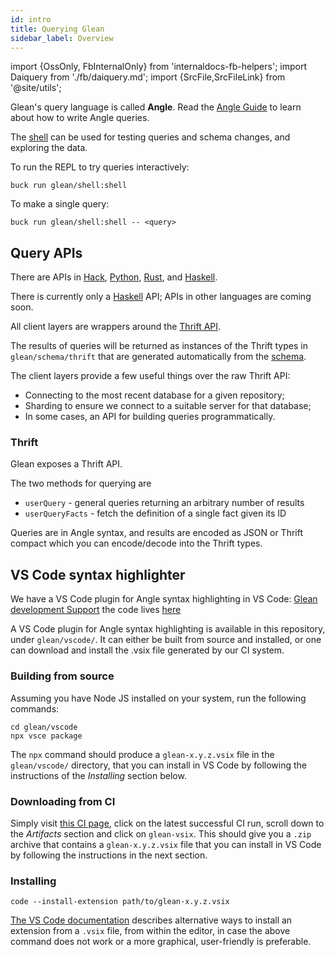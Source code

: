 ```yaml
---
id: intro
title: Querying Glean
sidebar_label: Overview
---
```


import {OssOnly, FbInternalOnly} from 'internaldocs-fb-helpers';
import Daiquery from './fb/daiquery.md';
import {SrcFile,SrcFileLink} from '@site/utils';

Glean's query language is called **Angle**.  Read the [Angle
Guide](../angle/guide) to learn about how to write Angle queries.

The [shell](../shell) can be used for testing queries and schema
changes, and exploring the data.

<FbInternalOnly>

To run the REPL to try queries interactively:

```lang=shell
buck run glean/shell:shell
```

To make a single query:

```lang=shell
buck run glean/shell:shell -- <query>
```

</FbInternalOnly>

<Daiquery />

## Query APIs

<FbInternalOnly>

There are APIs in [Hack](api/fb/hack.md), [Python](api/fb/python.md),
[Rust](api/fb/rust.md), and [Haskell](api/haskell.md).

</FbInternalOnly>

<OssOnly>

There is currently only a [Haskell](api/haskell.md) API; APIs in other
languages are coming soon.

</OssOnly>

All client layers are wrappers around the [Thrift API](#thrift).

The results of queries will be returned as instances of the Thrift
types in `glean/schema/thrift` that are generated automatically from
the [schema](../schema/basic.md).

The client layers provide a few useful things over the raw Thrift API:
* Connecting to the most recent database for a given repository;
* Sharding to ensure we connect to a suitable server for that database;
* In some cases, an API for building queries programmatically.

### Thrift

Glean exposes a <SrcFileLink file="glean/if/glean.thrift">Thrift
API</SrcFileLink>.

The two methods for querying are

* `userQuery` - general queries returning an arbitrary number of results
* `userQueryFacts` - fetch the definition of a single fact given its ID

Queries are in Angle syntax, and results are encoded as JSON or Thrift
compact which you can encode/decode into the Thrift types.


## VS Code syntax highlighter

<FbInternalOnly>

We have a VS Code plugin for Angle syntax highlighting in VS Code: [Glean development Support](https://www.internalfb.com/fb-vscode/marketplace/extension/nuclide.fb-glean/overview?leftNavTab=manage) the code lives [here](https://www.internalfb.com/code/fbsource/[master]/xplat/vscode/vscode-extensions/fb-glean/)

</FbInternalOnly>

<OssOnly>

A VS Code plugin for Angle syntax highlighting is available in this repository, under
`glean/vscode/`. It can either be built from source and installed, or one can download and
install the .vsix file generated by our CI system.

### Building from source

Assuming you have Node JS installed on your system, run the following commands:

```lang=shell
cd glean/vscode
npx vsce package
```

The `npx` command should produce a `glean-x.y.z.vsix` file in the `glean/vscode/` directory,
that you can install in VS Code by following the instructions of the *Installing* section below.

### Downloading from CI

Simply visit [this CI page](https://github.com/facebookincubator/Glean/actions/workflows/ci.yml),
click on the latest successful CI run, scroll down to the *Artifacts* section and click on
`glean-vsix`. This should give you a `.zip` archive that contains a `glean-x.y.z.vsix` file
that you can install in VS Code by following the instructions in the next section.

### Installing

```lang=shell
code --install-extension path/to/glean-x.y.z.vsix
```

[The VS Code documentation](https://code.visualstudio.com/docs/editor/extension-marketplace#_install-from-a-vsix)
describes alternative ways to install an extension from a `.vsix` file, from within the editor,
in case the above command does not work or a more graphical, user-friendly is preferable.

</OssOnly>

